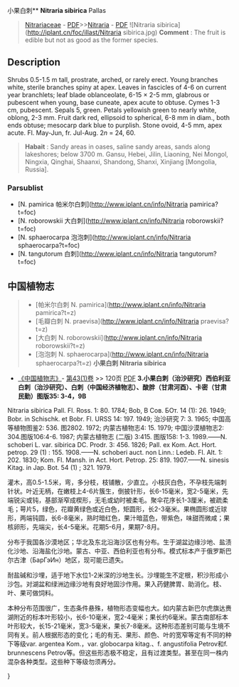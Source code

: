 小果白刺** **Nitraria sibirica** Pallas

> [Nitrariaceae](http://www.iplant.cn/info/Nitrariaceae?t=foc) - [PDF](http://www.iplant.cn/foc/pdf/Nitrariaceae.pdf)>>[Nitraria](http://www.iplant.cn/info/Nitraria?t=foc) - [PDF](http://www.iplant.cn/foc/pdf/Nitraria.pdf)
![Nitraria sibirica](http://iplant.cn/foc/illast/Nitraria sibirica.jpg)
> **Comment** : 
> The fruit is edible but not as good as the former species.

## Description

Shrubs 0.5-1.5 m tall, prostrate, arched, or rarely erect. Young branches white, sterile branches spiny at apex. Leaves in fascicles of 4-6 on current year branchlets; leaf blade oblanceolate, 6-15 × 2-5 mm, glabrous or pubescent when young, base cuneate, apex acute to obtuse. Cymes 1-3 cm, pubescent. Sepals 5, green. Petals yellowish green to nearly white, oblong, 2-3 mm. Fruit dark red, ellipsoid to spherical, 6-8 mm in diam., both ends obtuse; mesocarp dark blue to purplish. Stone ovoid, 4-5 mm, apex acute. Fl. May-Jun, fr. Jul-Aug. 2*n* = 24, 60.
> **Habait** : 
> Sandy areas in oases, saline sandy areas, sands along lakeshores; below 3700 m. Gansu, Hebei, Jilin, Liaoning, Nei Mongol, Ningxia, Qinghai, Shaanxi, Shandong, Shanxi, Xinjiang [Mongolia, Russia].

### Parsublist

* [N.  pamirica  帕米尔白刺](http://www.iplant.cn/info/Nitraria pamirica?t=foc)
* [N.  roborowskii  大白刺](http://www.iplant.cn/info/Nitraria roborowskii?t=foc)
* [N.  sphaerocarpa  泡泡刺](http://www.iplant.cn/info/Nitraria sphaerocarpa?t=foc)
* [N.  tangutorum  白刺](http://www.iplant.cn/info/Nitraria tangutorum?t=foc)
## 中国植物志

> * [帕米尔白刺  N.  pamirica](http://www.iplant.cn/info/Nitraria pamirica?t=z)
> * [毛瓣白刺  N.  praevisa](http://www.iplant.cn/info/Nitraria praevisa?t=z)
> * [大白刺  N.  roborowskii](http://www.iplant.cn/info/Nitraria roborowskii?t=z)
> * [泡泡刺  N.  sphaerocarpa](http://www.iplant.cn/info/Nitraria sphaerocarpa?t=z)
**小果白刺 Nitraria sibirica**

* [《中国植物志》](http://www.iplant.cn/frps)- [第43(1)卷](http://www.iplant.cn/frps/vol/43(1)) >> 120页 [PDF](http://www.iplant.cn/frps/pdf/43(1)/120a.PDF)
**3.小果白刺（治沙研究）西伯利亚白刺（治沙研究）、白刺（中国经济植物志）、酸胖（甘肃河酉）、卡密（甘肃民勤）图版35: 3-4，9B**

Nitraria sibirica Pall. Fl. Ross. 1: 80. 1784; Bob, B Coв. БOт. 14 (1): 26. 1949; Bobr. in Schischk. et Bobr. Fl. URSS 14: 197. 1949; 治沙研究 7: 3. 1965; 中国高等植物图鉴2: 536. 图2802. 1972; 内蒙古植物志4: 15. 1979; 中国沙漠植物志2: 304.图版106:4-6. 1987; 内蒙古植物志 (二版) 3:415. 图版158: 1-3. 1989.——N. schoberi L. var. sibirica DC. Prodr. 3: 456. 1826; Pall. ex Kom. Act. Hort. petrop. 29 (1) : 155. 1908.——N. schoberi auct. non Linn.: Ledeb. Fl. Alt. 1: 202. 1830; Kom. Fl. Mansh. in Act. Hort. Petrop. 25: 819. 1907.——N. sinesis Kitag. in Jap. Bot. 54 (1) ; 321. 1979.

灌木，高0.5-1.5米，弯，多分枝，枝铺散，少直立。小枝灰白色，不孕枝先端刺针状。叶近无柄，在嫩枝上4-6片簇生，倒披针形，长6-15毫米，宽2-5毫米，先端锐尖或钝，基部渐窄成楔形，无毛或幼时被柔毛。聚伞花序长1-3厘米，被疏柔毛；萼片5，绿色，花瓣黄绿色或近白色，矩圆形，长2-3毫米。果椭圆形或近球形，两端钝圆，长6-8毫米，熟时暗红色，果汁暗蓝色，带紫色，味甜而微咸；果核卵形，先端尖，长4-5毫米。花期5-6月，果期7-8月。

分布于我国各沙漠地区；华北及东北沿海沙区也有分布。生于湖盆边缘沙地、盐渍化沙地、沿海盐化沙地。蒙古、中亚、西伯利亚也有分布。模式标本产于俄罗斯巴尔古津（БapГэИн）地区，现可能已遗失。

耐盐碱和沙埋，适于地下水位1-2米深的沙地生长。沙埋能生不定根，积沙形成小沙包。对湖盆和绿洲边缘沙地有良好地固沙作用。果入药健脾胃、助消化。枝、叶、果可做饲料。

本种分布范围很广，生态条件悬殊，植物形态变幅也大。如内蒙古新巴尔虎旗达赉湖附近的标本叶形较小，长6-10毫米，宽2-4毫米；果长约6毫米。蒙古南部标本叶形较大，长15-21毫米，宽3-5毫米，果长7-8毫米。这种形态差别可能与生境不同有关。前人根据形态的变化；毛的有无、果形、颜色、叶的宽窄等定有不同的种下等级var. argentea Kom.，var. globocarpa kitag.、f. angustifolia Petrov和f. brunnescens Petrov等。但这些形态极不稳定，且有过渡类型。甚至在同一株内混杂各种类型。这些种下等级勿须再分。

}